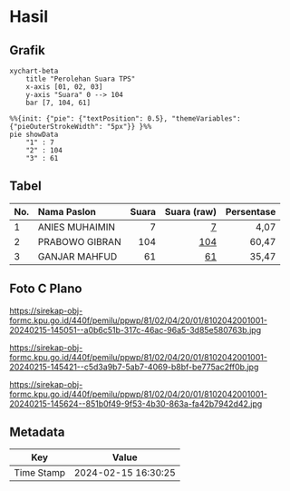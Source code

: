 # Hasil

## Grafik

```mermaid
xychart-beta
    title "Perolehan Suara TPS"
    x-axis [01, 02, 03]
    y-axis "Suara" 0 --> 104
    bar [7, 104, 61]
```

```mermaid
%%{init: {"pie": {"textPosition": 0.5}, "themeVariables": {"pieOuterStrokeWidth": "5px"}} }%%
pie showData
    "1" : 7
    "2" : 104
    "3" : 61
```

## Tabel

| No. | Nama Paslon    | Suara | Suara (raw) | Persentase |
|:--- |:-------------- | -----:| -----------:| ----------:|
| 1   | ANIES MUHAIMIN | 7     | [7][p-1]    | 4,07       |
| 2   | PRABOWO GIBRAN | 104   | [104][p-2]  | 60,47      |
| 3   | GANJAR MAHFUD  | 61    | [61][p-3]   | 35,47      |


[p-1]: https://github.com/gigit-pemilu/pemilu-2024-81-maluku/blob/main/pilpres/hitung-suara/sub/81-maluku/sub/02-maluku-tenggara/sub/04-kei-besar-selatan/sub/2001-weduar/sub/001-tps/sub/paslon-1.txt
[p-2]: https://github.com/gigit-pemilu/pemilu-2024-81-maluku/blob/main/pilpres/hitung-suara/sub/81-maluku/sub/02-maluku-tenggara/sub/04-kei-besar-selatan/sub/2001-weduar/sub/001-tps/sub/paslon-2.txt
[p-3]: https://github.com/gigit-pemilu/pemilu-2024-81-maluku/blob/main/pilpres/hitung-suara/sub/81-maluku/sub/02-maluku-tenggara/sub/04-kei-besar-selatan/sub/2001-weduar/sub/001-tps/sub/paslon-3.txt

## Foto C Plano

https://sirekap-obj-formc.kpu.go.id/440f/pemilu/ppwp/81/02/04/20/01/8102042001001-20240215-145051--a0b6c51b-317c-46ac-96a5-3d85e580763b.jpg

https://sirekap-obj-formc.kpu.go.id/440f/pemilu/ppwp/81/02/04/20/01/8102042001001-20240215-145421--c5d3a9b7-5ab7-4069-b8bf-be775ac2ff0b.jpg

https://sirekap-obj-formc.kpu.go.id/440f/pemilu/ppwp/81/02/04/20/01/8102042001001-20240215-145624--851b0f49-9f53-4b30-863a-fa42b7942d42.jpg


## Metadata

| Key        | Value               |
| ---------- | ------------------- |
| Time Stamp | 2024-02-15 16:30:25 |



